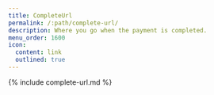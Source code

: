 ```yaml
---
title: CompleteUrl
permalink: /:path/complete-url/
description: Where you go when the payment is completed.
menu_order: 1600
icon:
  content: link
  outlined: true
---
```


{% include complete-url.md %}
